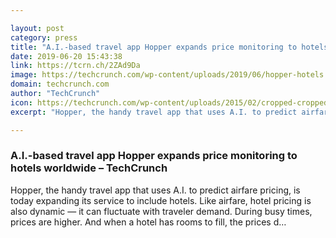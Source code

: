 ```yaml
---

layout: post
category: press
title: "A.I.-based travel app Hopper expands price monitoring to hotels worldwide"
date: 2019-06-20 15:43:38
link: https://tcrn.ch/2ZAd9Da
image: https://techcrunch.com/wp-content/uploads/2019/06/hopper-hotels.png?w=711
domain: techcrunch.com
author: "TechCrunch"
icon: https://techcrunch.com/wp-content/uploads/2015/02/cropped-cropped-favicon-gradient.png?w=180
excerpt: "Hopper, the handy travel app that uses A.I. to predict airfare pricing, is today expanding its service to include hotels. Like airfare, hotel pricing is also dynamic — it can fluctuate with traveler demand. During busy times, prices are higher. And when a hotel has rooms to fill, the prices d…"

---
```


### A.I.-based travel app Hopper expands price monitoring to hotels worldwide – TechCrunch

Hopper, the handy travel app that uses A.I. to predict airfare pricing, is today expanding its service to include hotels. Like airfare, hotel pricing is also dynamic — it can fluctuate with traveler demand. During busy times, prices are higher. And when a hotel has rooms to fill, the prices d…